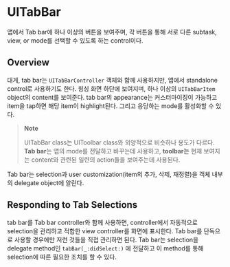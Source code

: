 # UITabBar

앱에서 Tab bar에 하나 이상의 버튼을 보여주며, 각 버튼을 통해 서로 다른 subtask, view, or mode를 선택할 수 있도록 하는 control이다.

## Overview

대게, tab bar는 `UITabBarController` 객체와 함께 사용하지만, 앱에서 standalone control로 사용하기도 한다. 힝싱 화면 하단에 보여지며, 하나 이상의 `UITabBarItem` object의 content를 보여준다. tab bar의 appearance는 커스터마이징이 가능하고 item을 tap하면 해당 item이 highlight된다. 그리고 응당하는 mode를 활성화할 수 있다.

> **Note**
>
> UITabBar class는 UIToolbar class와 외양적으로 비슷하나 용도가 다르다. **Tab bar**는 앱의 mode를 전달하고 바꾸는데 사용하고, **toolbar는** 현재 보여지는 content와 관련된 일련의 action들을 보여주는데 사용된다.

Tab bar는 selection과 user customization(item의 추가, 삭제, 재정렬)을 객체 내부의 delegate object에 알린다. 

## 

## Responding to Tab Selections

tab bar를 Tab bar controller와 함께 사용하면, controller에서 자동적으로 selection을 관리하고 적합한 view controller를 화면에 표시한다. Tab bar를 단독으로 사용할 경우에만 저런 것들을 직접 관리하면 된다. Tab bar는 selection을 delegate method인 `tabBar(_:didSelect:)` 에 전달하고 이 method를 통해 selection에 따른 필요한 조치를 할 수 있다.